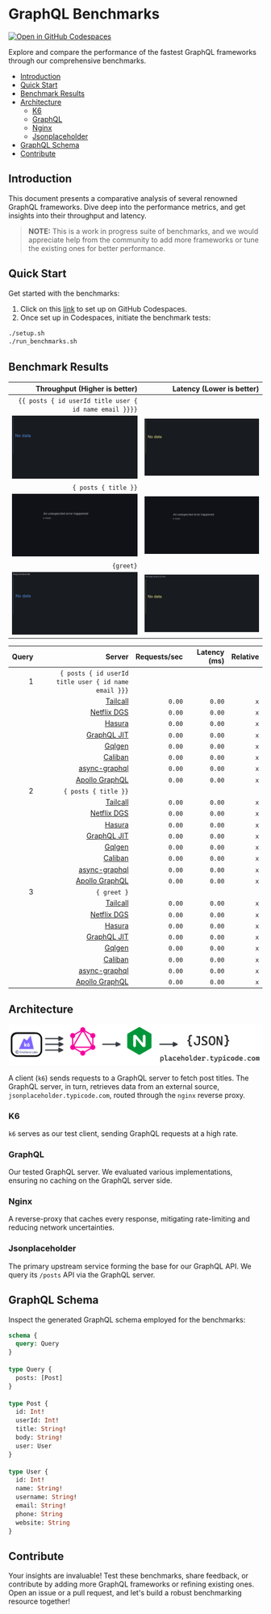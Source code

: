 # GraphQL Benchmarks <!-- omit from toc -->

[![Open in GitHub Codespaces](https://github.com/codespaces/badge.svg)](https://codespaces.new/tailcallhq/graphql-benchmarks)

Explore and compare the performance of the fastest GraphQL frameworks through our comprehensive benchmarks.

- [Introduction](#introduction)
- [Quick Start](#quick-start)
- [Benchmark Results](#benchmark-results)
- [Architecture](#architecture)
  - [K6](#k6)
  - [GraphQL](#graphql)
  - [Nginx](#nginx)
  - [Jsonplaceholder](#jsonplaceholder)
- [GraphQL Schema](#graphql-schema)
- [Contribute](#contribute)

[Tailcall]: https://github.com/tailcallhq/tailcall
[Gqlgen]: https://github.com/99designs/gqlgen
[Apollo GraphQL]: https://github.com/apollographql/apollo-server
[Netflix DGS]: https://github.com/netflix/dgs-framework
[Caliban]: https://github.com/ghostdogpr/caliban
[async-graphql]: https://github.com/async-graphql/async-graphql
[Hasura]: https://github.com/hasura/graphql-engine
[GraphQL JIT]: https://github.com/zalando-incubator/graphql-jit

## Introduction

This document presents a comparative analysis of several renowned GraphQL frameworks. Dive deep into the performance metrics, and get insights into their throughput and latency.

> **NOTE:** This is a work in progress suite of benchmarks, and we would appreciate help from the community to add more frameworks or tune the existing ones for better performance.

## Quick Start

Get started with the benchmarks:

1. Click on this [link](https://codespaces.new/tailcallhq/graphql-benchmarks) to set up on GitHub Codespaces.
2. Once set up in Codespaces, initiate the benchmark tests:

```bash
./setup.sh
./run_benchmarks.sh
```

## Benchmark Results

| Throughput (Higher is better) | Latency (Lower is better) | 
|-------:|--------:|
|  `{{ posts { id userId title user { id name email }}}}` |
| ![](assets/posts_users_req.png) | ![](assets/posts_users_latency.png) |
|  `{ posts { title }}` |
| ![](assets/posts_req.png) | ![](assets/posts_latency.png) |
|  `{greet}` |
| ![](assets/greet_req.png) | ![](assets/greet_latency.png) |

<!-- PERFORMANCE_RESULTS_START -->

| Query | Server | Requests/sec | Latency (ms) | Relative |
|-------:|--------:|--------------:|--------------:|---------:|
| 1 | `{ posts { id userId title user { id name email }}}` |
|| [Tailcall] | `0.00` | `0.00` | `x` |
|| [Netflix DGS] | `0.00` | `0.00` | `x` |
|| [Hasura] | `0.00` | `0.00` | `x` |
|| [GraphQL JIT] | `0.00` | `0.00` | `x` |
|| [Gqlgen] | `0.00` | `0.00` | `x` |
|| [Caliban] | `0.00` | `0.00` | `x` |
|| [async-graphql] | `0.00` | `0.00` | `x` |
|| [Apollo GraphQL] | `0.00` | `0.00` | `x` |
| 2 | `{ posts { title }}` |
|| [Tailcall] | `0.00` | `0.00` | `x` |
|| [Netflix DGS] | `0.00` | `0.00` | `x` |
|| [Hasura] | `0.00` | `0.00` | `x` |
|| [GraphQL JIT] | `0.00` | `0.00` | `x` |
|| [Gqlgen] | `0.00` | `0.00` | `x` |
|| [Caliban] | `0.00` | `0.00` | `x` |
|| [async-graphql] | `0.00` | `0.00` | `x` |
|| [Apollo GraphQL] | `0.00` | `0.00` | `x` |
| 3 | `{ greet }` |
|| [Tailcall] | `0.00` | `0.00` | `x` |
|| [Netflix DGS] | `0.00` | `0.00` | `x` |
|| [Hasura] | `0.00` | `0.00` | `x` |
|| [GraphQL JIT] | `0.00` | `0.00` | `x` |
|| [Gqlgen] | `0.00` | `0.00` | `x` |
|| [Caliban] | `0.00` | `0.00` | `x` |
|| [async-graphql] | `0.00` | `0.00` | `x` |
|| [Apollo GraphQL] | `0.00` | `0.00` | `x` |

<!-- PERFORMANCE_RESULTS_END -->

## Architecture

![Architecture Diagram](assets/architecture.png)

A client (`k6`) sends requests to a GraphQL server to fetch post titles. The GraphQL server, in turn, retrieves data from an external source, `jsonplaceholder.typicode.com`, routed through the `nginx` reverse proxy.

### K6

`k6` serves as our test client, sending GraphQL requests at a high rate.

### GraphQL

Our tested GraphQL server. We evaluated various implementations, ensuring no caching on the GraphQL server side.

### Nginx

A reverse-proxy that caches every response, mitigating rate-limiting and reducing network uncertainties.

### Jsonplaceholder

The primary upstream service forming the base for our GraphQL API. We query its `/posts` API via the GraphQL server.

## GraphQL Schema

Inspect the generated GraphQL schema employed for the benchmarks:

```graphql
schema {
  query: Query
}

type Query {
  posts: [Post]
}

type Post {
  id: Int!
  userId: Int!
  title: String!
  body: String!
  user: User
}

type User {
  id: Int!
  name: String!
  username: String!
  email: String!
  phone: String
  website: String
}
```

## Contribute

Your insights are invaluable! Test these benchmarks, share feedback, or contribute by adding more GraphQL frameworks or refining existing ones. Open an issue or a pull request, and let's build a robust benchmarking resource together!
